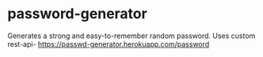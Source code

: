 # password-generator
Generates a strong and easy-to-remember random password. Uses custom rest-api- https://passwd-generator.herokuapp.com/password
